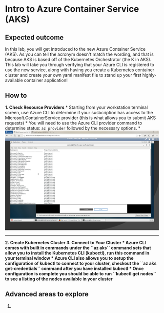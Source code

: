 # Intro to Azure Container Service (AKS)

## Expected outcome

In this lab, you will get introduced to the new Azure Container Service (AKS). As you can tell the acronym doesn't match the wording, and that is because AKS is based off of the Kubernetes Orchestrator (the K in AKS). This lab will take you through verifying that your Azure CLI is registered to use the new service, along with having you create a Kubernetes container cluster and create your own yaml manifest file to stand up your first highly-available container application!


## How to 


<strong>1. Check Resource Providers</strong>
    * Starting from your workstation terminal screen, use Azure CLI to determine if your susbcription has access to the
      Microsoft.ContainerService provider (this is what allows you to submit AKS requests)
    * You will need to use the Azure CLI provider command to determine status: ``az provider`` followed by the necessary options.
    * ![aksreg](./images/aksreg.png)


<hr>
<strong>2. Create Kubernetes Cluster</strong< 
    * Now that you have confirmed that you have access to the AKS provider, go ahead and create your first cluster
    * Use the ``az aks`` command to create your cluster
    * Create your AKS cluster using the service principal credentials provided to you
    * Set the number of nodes to 1
    * Try using Azure CLI Interactive, it will help you figure out format and what parameters are required
    * If you get stuck, check out the Azure CLI reference for AKS commands: [AZ CLI Reference](https://docs.microsoft.com/en-us/cli/azure/?view=azure-cli-latest)


<hr>
<strong>3. Connect to Your Cluster</strong>
    * Azure CLI comes with built in commands under the ``az aks`` command sets that allow you to install the Kubernetes CLI (kubectl), run this command in your terminal window
    * Azure CLI also allows you to setup the configuration of kubectl to connect to your cluster, checkout the ``az aks get-credentials`` command after you have installed kubectl
    * Once configuration is complete you should be able to run ``kubectl get nodes`` to see a listing of the nodes available in your cluster
    
   

## Advanced areas to explore

1. 
